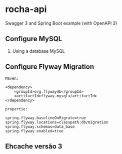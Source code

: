# rocha-api

Swagger 3 and Spring Boot example (with OpenAPI 3)

## Configure MySQL

1. Using a database MySQL

## Configure Flyway Migration

```
Maven:

<dependency>
	<groupId>org.flywaydb</groupId>
	<artifactId>flyway-mysql</artifactId>
</dependency>

propertie:

spring.flyway.baselineOnMigrate=true
spring.flyway.locations=classpath:db/migration
spring.flyway.schemas=data_base
spring.flyway.enabled=true
```

## Ehcache versão 3

```

```
